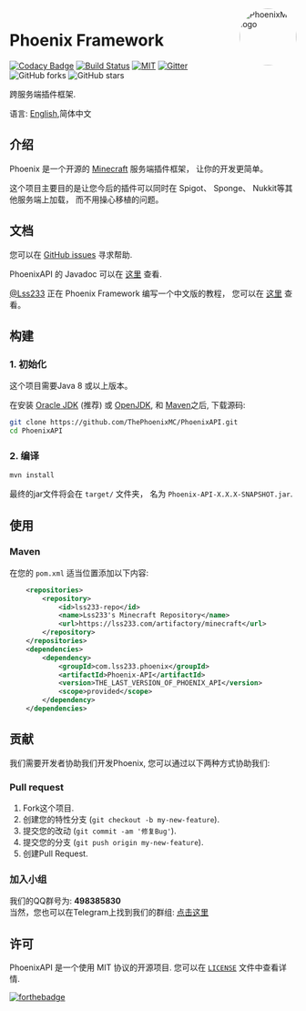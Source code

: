 <img align="right" alt="PhoenixMC logo" width="100" src="https://avatars0.githubusercontent.com/u/35197080?s=400&u=289914ca504d80656a3cdb9646342c76666e2c0b&v=4" style="border-radius: 100%">

# Phoenix Framework 

[![Codacy Badge](https://api.codacy.com/project/badge/Grade/ffc28ae8f9524b90a83a4039b8e378d4)](https://app.codacy.com/app/PhoenixMC/PhoenixAPI?utm_source=github.com&utm_medium=referral&utm_content=ThePhoenixMC/PhoenixAPI&utm_campaign=Badge_Grade_Dashboard)
[![Build Status](https://travis-ci.org/ThePhoenixMC/PhoenixAPI.svg?branch=master)](https://travis-ci.org/ThePhoenixMC/PhoenixAPI)
[![MIT](https://img.shields.io/github/license/mashape/apistatus.svg)](https://github.com/ThePhoenixMC/PhoenixAPI/blob/master/LICENSE)
[![Gitter](https://camo.githubusercontent.com/da2edb525cde1455a622c58c0effc3a90b9a181c/68747470733a2f2f6261646765732e6769747465722e696d2f4a6f696e253230436861742e737667)](https://gitter.im/ThePhoenixMC)
![GitHub forks](https://img.shields.io/github/forks/badges/shields.svg?style=flat-square&label=Fork)
![GitHub stars](https://img.shields.io/github/stars/badges/shields.svg?style=flat-square&label=Stars)

跨服务端插件框架.  



语言: [English](README.md),简体中文

## 介绍

Phoenix 是一个开源的 [Minecraft](http://minecraft.net) 服务端插件框架，
让你的开发更简单。

这个项目主要目的是让您今后的插件可以同时在 Spigot、 Sponge、 Nukkit等其他服务端上加载，
而不用操心移植的问题。
 

## 文档

您可以在 [GitHub issues](https://github.com/ThePhoenixMC/PhoenixAPI/issues) 寻求帮助.

PhoenixAPI 的 Javadoc 可以在 [这里](https://thephoenixmc.github.io/javadoc) 查看.

[@Lss233](https://github.com/lss233) 正在 Phoenix Framework 编写一个中文版的教程，
您可以在 [这里](https://blog.lss233.com/phoenixframework-ru-men-jiao-cheng/) 查看。   

## 构建


### 1. 初始化

这个项目需要Java 8 或以上版本。  

在安装 [Oracle JDK](http://oracle.com/technetwork/java/javase/downloads) (推荐) 或 [OpenJDK](http://openjdk.java.net/), 和
[Maven](https://maven.apache.org)之后, 下载源码:

```sh
git clone https://github.com/ThePhoenixMC/PhoenixAPI.git
cd PhoenixAPI
```

### 2. 编译

```sh
mvn install
```

最终的jar文件将会在 `target/` 文件夹， 名为 `Phoenix-API-X.X.X-SNAPSHOT.jar`.

## 使用

### Maven

在您的 `pom.xml` 适当位置添加以下内容:

```xml
    <repositories>
        <repository>
            <id>lss233-repo</id>
            <name>Lss233's Minecraft Repository</name>
            <url>https://lss233.com/artifactory/minecraft</url>
        </repository>    
    </repositories>
    <dependencies>
        <dependency>
            <groupId>com.lss233.phoenix</groupId>
            <artifactId>Phoenix-API</artifactId>
            <version>THE_LAST_VERSION_OF_PHOENIX_API</version>
            <scope>provided</scope>
        </dependency>
    </dependencies>
```

## 贡献

我们需要开发者协助我们开发Phoenix, 您可以通过以下两种方式协助我们:

### Pull request

1. Fork这个项目.
2. 创建您的特性分支 (`git checkout -b my-new-feature`).
3. 提交您的改动 (`git commit -am '修复Bug'`).
4. 提交您的分支 (`git push origin my-new-feature`).
5. 创建Pull Request.

### 加入小组

我们的QQ群号为: **498385830**  
当然，您也可以在Telegram上找到我们的群组: [点击这里](https://t.me/PhoenixMCDev)

## 许可

PhoenixAPI 是一个使用 MIT 协议的开源项目. 您可以在
[`LICENSE`](LICENSE) 文件中查看详情.


[![forthebadge](https://forthebadge.com/images/badges/built-with-love.svg)](https://forthebadge.com)